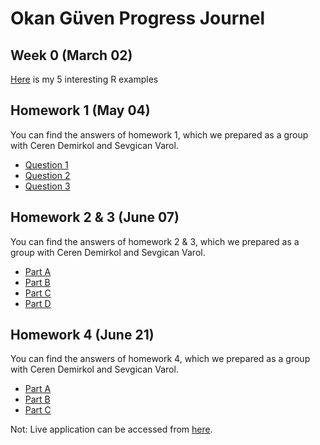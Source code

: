 ﻿# Okan Güven Progress Journel

## Week 0 (March 02)

[Here](files/Example_Homework_0.html) is my 5 interesting R examples

## Homework 1 (May 04)
You can find the answers of homework 1, which we prepared as a group with Ceren Demirkol and Sevgican Varol.

* [Question 1](files/H1Q1.html)
* [Question 2](files/H1Q2.html)
* [Question 3](files/H1Q3.html)

## Homework 2 & 3 (June 07)
You can find the answers of homework 2 & 3, which we prepared as a group with Ceren Demirkol and Sevgican Varol.

* [Part A](files/H23Pa.html)
* [Part B](files/H23Pb.html)
* [Part C](files/H23Pc.html)
* [Part D](files/H23Pd.html)

## Homework 4 (June 21)
You can find the answers of homework 4, which we prepared as a group with Ceren Demirkol and Sevgican Varol.

* [Part A](files/HW4_a.html)
* [Part B](files/HW4_b.html)
* [Part C](files/HW4_c.html)

Not: Live application can be accessed from [here](https://spring20-guven80.shinyapps.io/HW_4).
